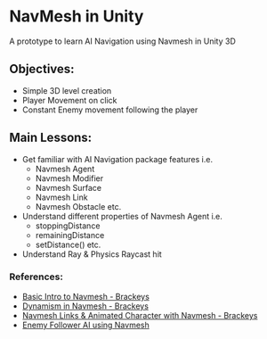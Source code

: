 # NavMesh in Unity

A prototype to learn AI Navigation using Navmesh in Unity 3D

## Objectives:
- Simple 3D level creation
- Player Movement on click
- Constant Enemy movement following the player

## Main Lessons:
- Get familiar with AI Navigation package features i.e.
    - Navmesh Agent
    - Navmesh Modifier
    - Navmesh Surface
    - Navmesh Link
    - Navmesh Obstacle etc.
- Understand different properties of Navmesh Agent i.e.
    - stoppingDistance
    - remainingDistance 
    - setDistance() etc.
- Understand Ray & Physics Raycast hit

### References:

- [Basic Intro to Navmesh - Brackeys](https://www.youtube.com/watch?v=CHV1ymlw-P8&ab_channel=Brackeys)
- [Dynamism in Navmesh - Brackeys](https://www.youtube.com/watch?v=FkLJ45Pt-mY&ab_channel=Brackeys)
- [Navmesh Links &  Animated Character with Navmesh - Brackeys](https://www.youtube.com/watch?v=blPglabGueM&ab_channel=Brackeys)
- [Enemy Follower AI using Navmesh](https://www.youtube.com/watch?v=hOdLLaigcHs&ab_channel=FARGaming)